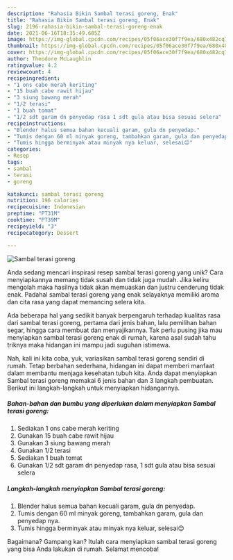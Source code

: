 ```yaml
---
description: "Rahasia Bikin Sambal terasi goreng, Enak"
title: "Rahasia Bikin Sambal terasi goreng, Enak"
slug: 2196-rahasia-bikin-sambal-terasi-goreng-enak
date: 2021-06-16T18:35:49.685Z
image: https://img-global.cpcdn.com/recipes/05f06ace30f7f9ea/680x482cq70/sambal-terasi-goreng-foto-resep-utama.jpg
thumbnail: https://img-global.cpcdn.com/recipes/05f06ace30f7f9ea/680x482cq70/sambal-terasi-goreng-foto-resep-utama.jpg
cover: https://img-global.cpcdn.com/recipes/05f06ace30f7f9ea/680x482cq70/sambal-terasi-goreng-foto-resep-utama.jpg
author: Theodore McLaughlin
ratingvalue: 4.2
reviewcount: 4
recipeingredient:
- "1 ons cabe merah keriting"
- "15 buah cabe rawit hijau"
- "3 siung bawang merah"
- "1/2 terasi"
- "1 buah tomat"
- "1/2 sdt garam dn penyedap rasa 1 sdt gula atau bisa sesuai selera"
recipeinstructions:
- "Blender halus semua bahan kecuali garam, gula dn penyedap."
- "Tumis dengan 60 ml minyak goreng, tambahkan garam, gula dan penyedap nya."
- "Tumis hingga berminyak atau minyak nya keluar, selesai😊"
categories:
- Resep
tags:
- sambal
- terasi
- goreng

katakunci: sambal terasi goreng 
nutrition: 196 calories
recipecuisine: Indonesian
preptime: "PT31M"
cooktime: "PT39M"
recipeyield: "3"
recipecategory: Dessert

---
```



![Sambal terasi goreng](https://img-global.cpcdn.com/recipes/05f06ace30f7f9ea/680x482cq70/sambal-terasi-goreng-foto-resep-utama.jpg)

Anda sedang mencari inspirasi resep sambal terasi goreng yang unik? Cara menyiapkannya memang tidak susah dan tidak juga mudah. Jika keliru mengolah maka hasilnya tidak akan memuaskan dan justru cenderung tidak enak. Padahal sambal terasi goreng yang enak selayaknya memiliki aroma dan cita rasa yang dapat memancing selera kita.

Ada beberapa hal yang sedikit banyak berpengaruh terhadap kualitas rasa dari sambal terasi goreng, pertama dari jenis bahan, lalu pemilihan bahan segar, hingga cara membuat dan menyajikannya. Tak perlu pusing jika mau menyiapkan sambal terasi goreng enak di rumah, karena asal sudah tahu triknya maka hidangan ini mampu jadi suguhan istimewa.




Nah, kali ini kita coba, yuk, variasikan sambal terasi goreng sendiri di rumah. Tetap berbahan sederhana, hidangan ini dapat memberi manfaat dalam membantu menjaga kesehatan tubuh kita. Anda dapat menyiapkan Sambal terasi goreng memakai 6 jenis bahan dan 3 langkah pembuatan. Berikut ini langkah-langkah untuk menyiapkan hidangannya.

<!--inarticleads1-->

##### Bahan-bahan dan bumbu yang diperlukan dalam menyiapkan Sambal terasi goreng:

1. Sediakan 1 ons cabe merah keriting
1. Gunakan 15 buah cabe rawit hijau
1. Gunakan 3 siung bawang merah
1. Gunakan 1/2 terasi
1. Sediakan 1 buah tomat
1. Gunakan 1/2 sdt garam dn penyedap rasa, 1 sdt gula atau bisa sesuai selera




<!--inarticleads2-->

##### Langkah-langkah menyiapkan Sambal terasi goreng:

1. Blender halus semua bahan kecuali garam, gula dn penyedap.
1. Tumis dengan 60 ml minyak goreng, tambahkan garam, gula dan penyedap nya.
1. Tumis hingga berminyak atau minyak nya keluar, selesai😊




Bagaimana? Gampang kan? Itulah cara menyiapkan sambal terasi goreng yang bisa Anda lakukan di rumah. Selamat mencoba!
